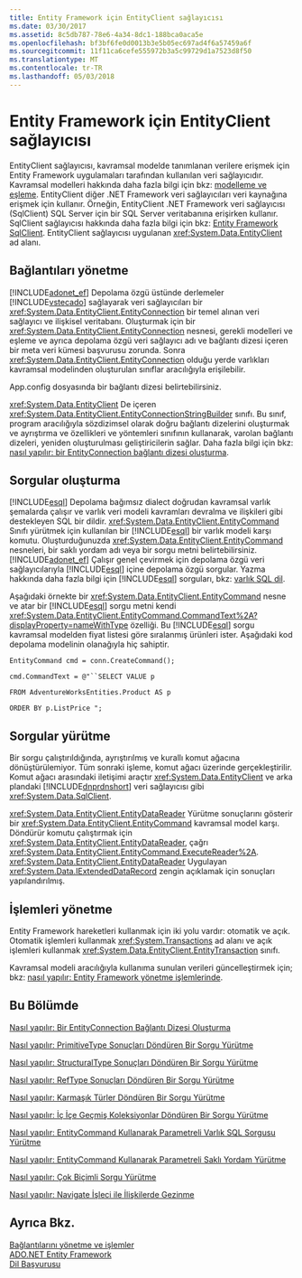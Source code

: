 ```yaml
---
title: Entity Framework için EntityClient sağlayıcısı
ms.date: 03/30/2017
ms.assetid: 8c5db787-78e6-4a34-8dc1-188bca0aca5e
ms.openlocfilehash: bf3bf6fe0d0013b3e5b05ec697ad4f6a57459a6f
ms.sourcegitcommit: 11f11ca6cefe555972b3a5c99729d1a7523d8f50
ms.translationtype: MT
ms.contentlocale: tr-TR
ms.lasthandoff: 05/03/2018
---
```

# <a name="entityclient-provider-for-the-entity-framework"></a>Entity Framework için EntityClient sağlayıcısı
EntityClient sağlayıcısı, kavramsal modelde tanımlanan verilere erişmek için Entity Framework uygulamaları tarafından kullanılan veri sağlayıcıdır. Kavramsal modelleri hakkında daha fazla bilgi için bkz: [modelleme ve eşleme](../../../../../docs/framework/data/adonet/ef/modeling-and-mapping.md). EntityClient diğer .NET Framework veri sağlayıcıları veri kaynağına erişmek için kullanır. Örneğin, EntityClient .NET Framework veri sağlayıcısı (SqlClient) SQL Server için bir SQL Server veritabanına erişirken kullanır. SqlClient sağlayıcısı hakkında daha fazla bilgi için bkz: [Entity Framework SqlClient](../../../../../docs/framework/data/adonet/ef/sqlclient-for-the-entity-framework.md). EntityClient sağlayıcısı uygulanan <xref:System.Data.EntityClient> ad alanı.  
  
## <a name="managing-connections"></a>Bağlantıları yönetme  
 [!INCLUDE[adonet_ef](../../../../../includes/adonet-ef-md.md)] Depolama özgü üstünde derlemeler [!INCLUDE[vstecado](../../../../../includes/vstecado-md.md)] sağlayarak veri sağlayıcıları bir <xref:System.Data.EntityClient.EntityConnection> bir temel alınan veri sağlayıcı ve ilişkisel veritabanı. Oluşturmak için bir <xref:System.Data.EntityClient.EntityConnection> nesnesi, gerekli modelleri ve eşleme ve ayrıca depolama özgü veri sağlayıcı adı ve bağlantı dizesi içeren bir meta veri kümesi başvurusu zorunda. Sonra <xref:System.Data.EntityClient.EntityConnection> olduğu yerde varlıkları kavramsal modelinden oluşturulan sınıflar aracılığıyla erişilebilir.  
  
 App.config dosyasında bir bağlantı dizesi belirtebilirsiniz.  
  
 <xref:System.Data.EntityClient> De içeren <xref:System.Data.EntityClient.EntityConnectionStringBuilder> sınıfı. Bu sınıf, program aracılığıyla sözdizimsel olarak doğru bağlantı dizelerini oluşturmak ve ayrıştırma ve özellikleri ve yöntemleri sınıfının kullanarak, varolan bağlantı dizeleri, yeniden oluşturulması geliştiricilerin sağlar. Daha fazla bilgi için bkz: [nasıl yapılır: bir EntityConnection bağlantı dizesi oluşturma](../../../../../docs/framework/data/adonet/ef/how-to-build-an-entityconnection-connection-string.md).  
  
## <a name="creating-queries"></a>Sorgular oluşturma  
 [!INCLUDE[esql](../../../../../includes/esql-md.md)] Depolama bağımsız dialect doğrudan kavramsal varlık şemalarda çalışır ve varlık veri modeli kavramları devralma ve ilişkileri gibi destekleyen SQL bir dildir. <xref:System.Data.EntityClient.EntityCommand> Sınıfı yürütmek için kullanılan bir [!INCLUDE[esql](../../../../../includes/esql-md.md)] bir varlık modeli karşı komutu. Oluşturduğunuzda <xref:System.Data.EntityClient.EntityCommand> nesneleri, bir saklı yordam adı veya bir sorgu metni belirtebilirsiniz. [!INCLUDE[adonet_ef](../../../../../includes/adonet-ef-md.md)] Çalışır genel çevirmek için depolama özgü veri sağlayıcılarıyla [!INCLUDE[esql](../../../../../includes/esql-md.md)] içine depolama özgü sorgular. Yazma hakkında daha fazla bilgi için [!INCLUDE[esql](../../../../../includes/esql-md.md)] sorguları, bkz: [varlık SQL dil](../../../../../docs/framework/data/adonet/ef/language-reference/entity-sql-language.md).  
  
 Aşağıdaki örnekte bir <xref:System.Data.EntityClient.EntityCommand> nesne ve atar bir [!INCLUDE[esql](../../../../../includes/esql-md.md)] sorgu metni kendi <xref:System.Data.EntityClient.EntityCommand.CommandText%2A?displayProperty=nameWithType> özelliği. Bu [!INCLUDE[esql](../../../../../includes/esql-md.md)] sorgu kavramsal modelden fiyat listesi göre sıralanmış ürünleri ister. Aşağıdaki kod depolama modelinin olanağıyla hiç sahiptir.  
  
 `EntityCommand cmd = conn.CreateCommand();`  
  
 `cmd.CommandText = @"``SELECT VALUE p`  
  
 `FROM AdventureWorksEntities.Product AS p`  
  
 `ORDER BY p.ListPrice ";`  
  
## <a name="executing-queries"></a>Sorgular yürütme  
 Bir sorgu çalıştırıldığında, ayrıştırılmış ve kurallı komut ağacına dönüştürülemiyor. Tüm sonraki işleme, komut ağacı üzerinde gerçekleştirilir. Komut ağacı arasındaki iletişimi araçtır <xref:System.Data.EntityClient> ve arka plandaki [!INCLUDE[dnprdnshort](../../../../../includes/dnprdnshort-md.md)] veri sağlayıcısı gibi <xref:System.Data.SqlClient>.  
  
 <xref:System.Data.EntityClient.EntityDataReader> Yürütme sonuçlarını gösterir bir <xref:System.Data.EntityClient.EntityCommand> kavramsal model karşı. Döndürür komutu çalıştırmak için <xref:System.Data.EntityClient.EntityDataReader>, çağrı <xref:System.Data.EntityClient.EntityCommand.ExecuteReader%2A>. <xref:System.Data.EntityClient.EntityDataReader> Uygulayan <xref:System.Data.IExtendedDataRecord> zengin açıklamak için sonuçları yapılandırılmış.  
  
## <a name="managing-transactions"></a>İşlemleri yönetme  
 Entity Framework hareketleri kullanmak için iki yolu vardır: otomatik ve açık. Otomatik işlemleri kullanmak <xref:System.Transactions> ad alanı ve açık işlemleri kullanmak <xref:System.Data.EntityClient.EntityTransaction> sınıfı.  
  
 Kavramsal modeli aracılığıyla kullanıma sunulan verileri güncelleştirmek için; bkz: [nasıl yapılır: Entity Framework yönetme işlemlerinde](http://msdn.microsoft.com/library/4a55eb7f-f826-4a48-9df1-aebe2352ebef).  
  
## <a name="in-this-section"></a>Bu Bölümde  
 [Nasıl yapılır: Bir EntityConnection Bağlantı Dizesi Oluşturma](../../../../../docs/framework/data/adonet/ef/how-to-build-an-entityconnection-connection-string.md)  
  
 [Nasıl yapılır: PrimitiveType Sonuçları Döndüren Bir Sorgu Yürütme](../../../../../docs/framework/data/adonet/ef/how-to-execute-a-query-that-returns-primitivetype-results.md)  
  
 [Nasıl yapılır: StructuralType Sonuçları Döndüren Bir Sorgu Yürütme](../../../../../docs/framework/data/adonet/ef/how-to-execute-a-query-that-returns-structuraltype-results.md)  
  
 [Nasıl yapılır: RefType Sonuçları Döndüren Bir Sorgu Yürütme](../../../../../docs/framework/data/adonet/ef/how-to-execute-a-query-that-returns-reftype-results.md)  
  
 [Nasıl yapılır: Karmaşık Türler Döndüren Bir Sorgu Yürütme](../../../../../docs/framework/data/adonet/ef/how-to-execute-a-query-that-returns-complex-types.md)  
  
 [Nasıl yapılır: İç İçe Geçmiş Koleksiyonlar Döndüren Bir Sorgu Yürütme](../../../../../docs/framework/data/adonet/ef/how-to-execute-a-query-that-returns-nested-collections.md)  
  
 [Nasıl yapılır: EntityCommand Kullanarak Parametreli Varlık SQL Sorgusu Yürütme](../../../../../docs/framework/data/adonet/ef/how-to-execute-a-parameterized-entity-sql-query-using-entitycommand.md)  
  
 [Nasıl yapılır: EntityCommand Kullanarak Parametreli Saklı Yordam Yürütme](../../../../../docs/framework/data/adonet/ef/how-to-execute-a-parameterized-stored-procedure-using-entitycommand.md)  
  
 [Nasıl yapılır: Çok Biçimli Sorgu Yürütme](../../../../../docs/framework/data/adonet/ef/how-to-execute-a-polymorphic-query.md)  
  
 [Nasıl yapılır: Navigate İşleci ile İlişkilerde Gezinme](../../../../../docs/framework/data/adonet/ef/how-to-navigate-relationships-with-the-navigate-operator.md)  
  
## <a name="see-also"></a>Ayrıca Bkz.  
 [Bağlantılarını yönetme ve işlemler](http://msdn.microsoft.com/library/b6659d2a-9a45-4e98-acaa-d7a8029e5b99)  
 [ADO.NET Entity Framework](../../../../../docs/framework/data/adonet/ef/index.md)  
 [Dil Başvurusu](../../../../../docs/framework/data/adonet/ef/language-reference/index.md)
